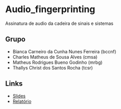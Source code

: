# Audio_fingerprinting
Assinatura de audio da cadeira de sinais e sistemas

## Grupo
  - Bianca Carneiro da Cunha Nunes Ferreira (bccnf)
  - Charles Matheus de Sousa Alves (cmsa)
  - Matheus Rodrigues Bueno Godinho (mrbg)
  - Thallys Christ dos Santos Rocha (tcsr)

## Links
- [Slides](https://docs.google.com/presentation/d/1MP3JNSaci7ALO5HTjajrrfzHQe5p2kboM5uYddnaFh4/edit?usp=sharing)
- [Relatório](https://docs.google.com/document/d/1EO2Kmz5-KZgKHMzCGqiyfqinbSfTL_Zpb8TgfI-0yHI/edit?usp=sharing)

